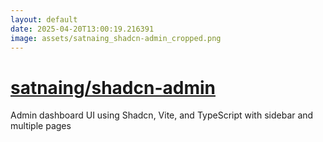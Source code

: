 ```yaml
---
layout: default
date: 2025-04-20T13:00:19.216391
image: assets/satnaing_shadcn-admin_cropped.png
---
```


# [satnaing/shadcn-admin](https://github.com/satnaing/shadcn-admin)

Admin dashboard UI using Shadcn, Vite, and TypeScript with sidebar and multiple pages
